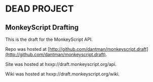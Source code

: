 DEAD PROJECT
============
MonkeyScript Drafting
---------------------

This is the draft for the MonkeyScript API.

Repo was hosted at [http://github.com/dantman/monkeyscript.draft](http://github.com/dantman/monkeyscript.draft).

Site was hosted at hxxp://draft.monkeyscript.org/api.

Wiki was hosted at hxxp://draft.monkeyscript.org/wiki.

